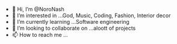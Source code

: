 - 👋 Hi, I’m @NoroNash
- 👀 I’m interested in ...God, Music, Coding, Fashion, Interior decor
- 🌱 I’m currently learning ...Software engineering
- 💞️ I’m looking to collaborate on ...aloott of projects
- 📫 How to reach me ...

<!---
NoroNash/NoroNash is a ✨ special ✨ repository because its `README.md` (this file) appears on your GitHub profile.
You can click the Preview link to take a look at your changes.
--->
